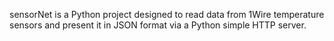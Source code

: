 sensorNet is a Python project designed to read data from 1Wire temperature sensors and present it in JSON format via a Python simple HTTP server.
